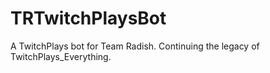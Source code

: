 # TRTwitchPlaysBot
A TwitchPlays bot for Team Radish. Continuing the legacy of TwitchPlays_Everything.

